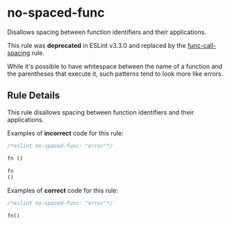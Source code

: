 # no-spaced-func

Disallows spacing between function identifiers and their applications.

This rule was **deprecated** in ESLint v3.3.0 and replaced by the [func-call-spacing](func-call-spacing.md) rule.

While it's possible to have whitespace between the name of a function and the parentheses that execute it, such patterns tend to look more like errors.

## Rule Details

This rule disallows spacing between function identifiers and their applications.

Examples of **incorrect** code for this rule:

```js
/*eslint no-spaced-func: "error"*/

fn ()

fn
()
```

Examples of **correct** code for this rule:

```js
/*eslint no-spaced-func: "error"*/

fn()
```
